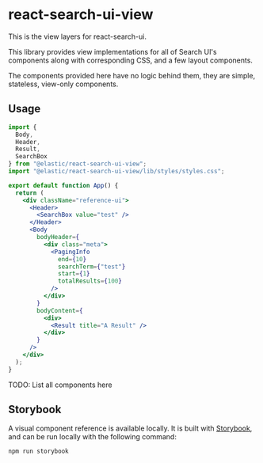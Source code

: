 # react-search-ui-view

This is the view layers for react-search-ui.

This library provides view implementations for all of Search UI's components along with corresponding CSS, and a few layout components.

The components provided here have no logic behind them, they are simple, stateless,
view-only components.

## Usage

```jsx
import {
  Body,
  Header,
  Result,
  SearchBox
} from "@elastic/react-search-ui-view";
import "@elastic/react-search-ui-view/lib/styles/styles.css";

export default function App() {
  return (
    <div className="reference-ui">
      <Header>
        <SearchBox value="test" />
      </Header>
      <Body
        bodyHeader={
          <div class="meta">
            <PagingInfo
              end={10}
              searchTerm={"test"}
              start={1}
              totalResults={100}
            />
          </div>
        }
        bodyContent={
          <div>
            <Result title="A Result" />
          </div>
        }
      />
    </div>
  );
}
```

TODO: List all components here

## Storybook

A visual component reference is available locally. It is built with [Storybook](https://storybook.js.org/), and can be run locally with the following command:

```
npm run storybook
```

